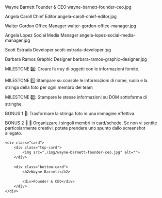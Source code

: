 Wayne Barnett	Founder & CEO	        wayne-barnett-founder-ceo.jpg

Angela Caroll	Chief Editor	        angela-caroll-chief-editor.jpg

Walter Gordon	Office Manager	        walter-gordon-office-manager.jpg

Angela Lopez	Social Media Manager	angela-lopez-social-media-manager.jpg

Scott Estrada	Developer	            scott-estrada-developer.jpg

Barbara Ramos	Graphic Designer	    barbara-ramos-graphic-designer.jpg





MILESTONE :zero::
Creare l’array di oggetti con le informazioni fornite.

MILESTONE :one:
Stampare su console le informazioni di nome, ruolo e la stringa della foto per ogni membro del team

MILESTONE :two::
Stampare le stesse informazioni su DOM sottoforma di stringhe

BONUS 1 :star2::
Trasformare la stringa foto in una immagine effettiva

BONUS 2 :star2: :star2:
Organizzare i singoli membri in card/schede. Se non vi sentite particolarmente creativi, potete prendere uno spunto dallo screenshot allegato.





    <div class="card">
        <div class="top-card">
            <img src="./img/wayne-barnett-founder-ceo.jpg" alt="">
        </div>

        <div class="bottom-card">
            <h2>Wayne Barnett</h2>

            <div>Founder & CEO</div>
        </div>
    </div>